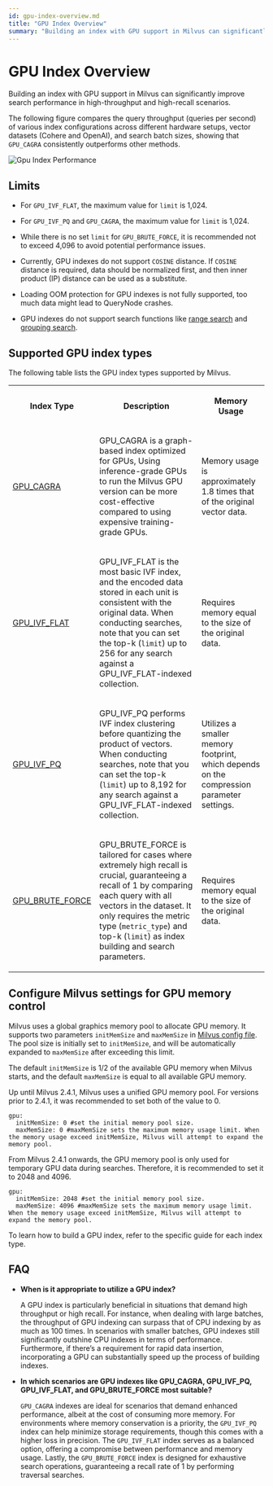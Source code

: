 ```yaml
---
id: gpu-index-overview.md
title: "GPU Index Overview"
summary: "Building an index with GPU support in Milvus can significantly improve search performance in high-throughput and high-recall scenarios."
---
```


# GPU Index Overview

Building an index with GPU support in Milvus can significantly improve search performance in high-throughput and high-recall scenarios.

The following figure compares the query throughput (queries per second) of various index configurations across different hardware setups, vector datasets (Cohere and OpenAI), and search batch sizes, showing that `GPU_CAGRA` consistently outperforms other methods.

![Gpu Index Performance](../../../../../assets/gpu-index-performance.png)

## Limits

- For `GPU_IVF_FLAT`, the maximum value for `limit` is 1,024.

- For `GPU_IVF_PQ` and `GPU_CAGRA`, the maximum value for `limit` is 1,024.

- While there is no set `limit` for `GPU_BRUTE_FORCE`, it is recommended not to exceed 4,096 to avoid potential performance issues.

- Currently, GPU indexes do not support `COSINE` distance. If `COSINE` distance is required, data should be normalized first, and then inner product (IP) distance can be used as a substitute.

- Loading OOM protection for GPU indexes is not fully supported, too much data might lead to QueryNode crashes.

- GPU indexes do not support search functions like [range search](range-search.md) and [grouping search](grouping-search.md).

## Supported GPU index types

The following table lists the GPU index types supported by Milvus.

<table>
   <tr>
     <th><p>Index Type</p></th>
     <th><p>Description</p></th>
     <th><p>Memory Usage</p></th>
   </tr>
   <tr>
     <td><p><a href="gpu-cagra.md">GPU_CAGRA</a></p></td>
     <td><p>GPU_CAGRA is a graph-based index optimized for GPUs, Using inference-grade GPUs to run the Milvus GPU version can be more cost-effective compared to using expensive training-grade GPUs.</p></td>
     <td><p>Memory usage is approximately 1.8 times that of the original vector data.</p></td>
   </tr>
   <tr>
     <td><p><a href="gpu-ivf-flat.md">GPU_IVF_FLAT</a></p></td>
     <td><p>GPU_IVF_FLAT is the most basic IVF index, and the encoded data stored in each unit is consistent with the original data. When conducting searches, note that you can set the top-k (<code>limit</code>) up to 256 for any search against a GPU_IVF_FLAT-indexed collection.</p></td>
     <td><p>Requires memory equal to the size of the original data.</p></td>
   </tr>
   <tr>
     <td><p><a href="gpu-ivf-pq.md">GPU_IVF_PQ</a></p></td>
     <td><p>GPU_IVF_PQ performs IVF index clustering before quantizing the product of vectors. When conducting searches, note that you can set the top-k (<code>limit</code>) up to 8,192 for any search against a GPU_IVF_FLAT-indexed collection.</p></td>
     <td><p>Utilizes a smaller memory footprint, which depends on the compression parameter settings.</p></td>
   </tr>
   <tr>
     <td><p><a href="gpu-brute-force.md">GPU_BRUTE_FORCE</a></p></td>
     <td><p>GPU_BRUTE_FORCE is tailored for cases where extremely high recall is crucial, guaranteeing a recall of 1 by comparing each query with all vectors in the dataset. It only requires the metric type (<code>metric_type</code>) and top-k (<code>limit</code>) as index building and search parameters.</p></td>
     <td><p>Requires memory equal to the size of the original data.</p></td>
   </tr>
</table>

## Configure Milvus settings for GPU memory control

Milvus uses a global graphics memory pool to allocate GPU memory. It supports two parameters `initMemSize` and `maxMemSize` in [Milvus config file](https://github.com/milvus-io/milvus/blob/master/configs/milvus.yaml#L767-L769). The pool size is initially set to `initMemSize`, and will be automatically expanded to `maxMemSize` after exceeding this limit.

The default `initMemSize` is 1/2 of the available GPU memory when Milvus starts, and the default `maxMemSize` is equal to all available GPU memory.

Up until Milvus 2.4.1, Milvus uses a unified GPU memory pool. For versions prior to 2.4.1, it was recommended to set both of the value to 0.

```plaintext
gpu:
  initMemSize: 0 #set the initial memory pool size.
  maxMemSize: 0 #maxMemSize sets the maximum memory usage limit. When the memory usage exceed initMemSize, Milvus will attempt to expand the memory pool. 
```

From Milvus 2.4.1 onwards, the GPU memory pool is only used for temporary GPU data during searches. Therefore, it is recommended to set it to 2048 and 4096.

```plaintext
gpu:
  initMemSize: 2048 #set the initial memory pool size.
  maxMemSize: 4096 #maxMemSize sets the maximum memory usage limit. When the memory usage exceed initMemSize, Milvus will attempt to expand the memory pool. 
```

To learn how to build a GPU index, refer to the specific guide for each index type.

## FAQ

- **When is it appropriate to utilize a GPU index?**

    A GPU index is particularly beneficial in situations that demand high throughput or high recall. For instance, when dealing with large batches, the throughput of GPU indexing can surpass that of CPU indexing by as much as 100 times. In scenarios with smaller batches, GPU indexes still significantly outshine CPU indexes in terms of performance. Furthermore, if there’s a requirement for rapid data insertion, incorporating a GPU can substantially speed up the process of building indexes.

- **In which scenarios are GPU indexes like GPU_CAGRA, GPU_IVF_PQ, GPU_IVF_FLAT, and GPU_BRUTE_FORCE most suitable?**

    `GPU_CAGRA` indexes are ideal for scenarios that demand enhanced performance, albeit at the cost of consuming more memory. For environments where memory conservation is a priority, the `GPU_IVF_PQ` index can help minimize storage requirements, though this comes with a higher loss in precision. The `GPU_IVF_FLAT` index serves as a balanced option, offering a compromise between performance and memory usage. Lastly, the `GPU_BRUTE_FORCE` index is designed for exhaustive search operations, guaranteeing a recall rate of 1 by performing traversal searches.

